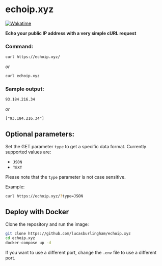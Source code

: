 # echoip.xyz 

[![Wakatime](https://wakatime.com/badge/user/7e1905d0-e3a0-4cd1-8818-1f7978dac4fb/project/9687dc49-1cff-4344-8f7a-666155f03214.svg)](https://wakatime.com/badge/user/7e1905d0-e3a0-4cd1-8818-1f7978dac4fb/project/9687dc49-1cff-4344-8f7a-666155f03214)

**Echo your public IP address with a very simple cURL request**

### Command: 
```sh
curl https://echoip.xyz/
```

*or*

```sh
curl echoip.xyz
```

### Sample output:
```txt
93.184.216.34
```

*or*

```txt
["93.184.216.34"]
```



## Optional parameters:


Set the GET parameter `type` to get a specific data format. Currently supported values are:
 - `JSON`
 - `TEXT`

Please note that the `type` parameter is not case sensitive.

 Example:

 ```sh
curl https://echoip.xyz/?type=JSON
```

## Deploy with Docker

Clone the repository and run the image:

```sh
git clone https://github.com/lucasburlingham/echoip.xyz
cd echoip.xyz
docker-compose up -d
```

If you want to use a different port, change the `.env` file to use a different port.